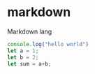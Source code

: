# markdown
Markdown lang


```javascript
console.log("hello world")
let a = 1;
let b = 2;
let sum = a+b;
